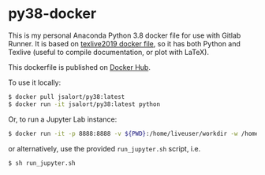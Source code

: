 # py38-docker

This is my personal Anaconda Python 3.8 docker file for use with Gitlab Runner. It is based
on [texlive2019 docker file](https://github.com/jsalort/texlive2019-docker), so it has
both Python and Texlive (useful to compile documentation, or plot with LaTeX).

This dockerfile is published on [Docker Hub](https://hub.docker.com/repository/docker/jsalort/py38).

To use it locally:
```bash
$ docker pull jsalort/py38:latest
$ docker run -it jsalort/py38:latest python
```

Or, to run a Jupyter Lab instance:
```bash
$ docker run -it -p 8888:8888 -v ${PWD}:/home/liveuser/workdir -w /home/liveuser/workdir jsalort/py38:2019.10 jupyter lab --ip=0.0.0.0 --port 8888
```
or alternatively, use the provided `run_jupyter.sh` script, i.e.
```bash
$ sh run_jupyter.sh
```
